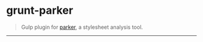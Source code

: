 # grunt-parker

> Gulp plugin for [parker](https://github.com/katiefenn/parker), a stylesheet analysis tool.

* * *